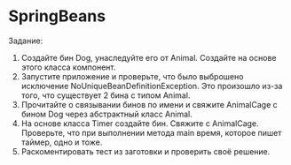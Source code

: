 # SpringBeans
Задание:
1) Создайте бин Dog, унаследуйте его от Animal. Создайте на основе этого класса компонент.
2) Запустите приложение и проверьте, что было выброшено исключение NoUniqueBeanDefinitionException. Это произошло из-за того, что существует 2 бина с типом Animal.
3) Прочитайте о связывании бинов по имени и свяжите AnimalCage c бином Dog через абстрактный класс Animal.
4) На основе класса Timer создайте бин. Свяжите с AnimalCage. Проверьте, что при выполнении метода main время, которое пишет таймер, одно и тоже.
5) Раскоментировать тест из заготовки и проверить своё решение.
